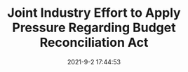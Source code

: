 ---
"title": "Joint Industry Effort to Apply Pressure Regarding Budget Reconciliation Act"
"date": "2021-9-2 17:44:53"
"feed_name": "IADC"
"feed_website": "https://www.iadc.org/"
"feed_rss": "https://www.iadc.org/feed/"
"link": "https://www.iadc.org/drillbits/joint-industry-effort-to-apply-pressure-regarding-us-congress-budget-reconciliation-act/"
"file": "_posts/2021-1-1-fed18a935b1651a570d7cf22aa7be00f04728f48.md"
"accident": "0"
"drilling": "0"
"dead": "0"
"injured": "0"
---